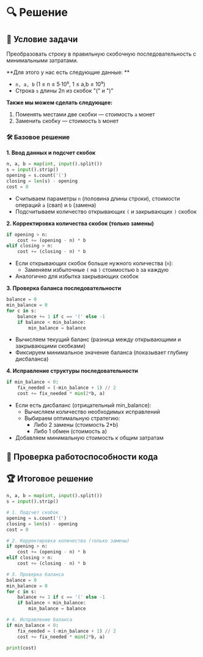# 🔍 Решение

## 📝 Условие задачи

Преобразовать строку в правильную скобочную последовательность с минимальными затратами.

**Для этого у нас есть следующие данные: **
- `n, a, b` (1 ≤ n ≤ 5·10⁵, 1 ≤ a,b ≤ 10⁹)
- Строка `s` длины 2n из скобок "(" и ")"

**Также мы можем сделать следующее:**
1. Поменять местами две скобки — стоимость `a` монет
2. Заменить скобку — стоимость `b` монет

### 🛠 Базовое решение

**1. Ввод данных и подсчет скобок**
```python
n, a, b = map(int, input().split())
s = input().strip()
opening = s.count('(')
closing = len(s) - opening
cost = 0
```
- Считываем параметры `n` (половина длины строки), стоимости операций `a` (свап) и `b` (замена)
- Подсчитываем количество открывающих `(` и закрывающих `)` скобок

**2. Корректировка количества скобок (только замены)**
```python
if opening > n:
    cost += (opening - n) * b
elif closing > n:
    cost += (closing - n) * b
```
- Если открывающих скобок больше нужного количества (`n`):
    - Заменяем избыточные `(` на `)` стоимостью `b` за каждую
- Аналогично для избытка закрывающих скобок

**3. Проверка баланса последовательности**
```python
balance = 0
min_balance = 0
for c in s:
    balance += 1 if c == '(' else -1
    if balance < min_balance:
        min_balance = balance
```
- Вычисляем текущий баланс (разница между открывающими и закрывающими скобками)
- Фиксируем минимальное значение баланса (показывает глубину дисбаланса)

**4. Исправление структуры последовательности**
```python
if min_balance < 0:
    fix_needed = (-min_balance + 1) // 2
    cost += fix_needed * min(2*b, a)
```
- Если есть дисбаланс (отрицательный min_balance):
    - Вычисляем количество необходимых исправлений
    - Выбираем оптимальную стратегию:
        - Либо 2 замены (стоимость 2*b)
        - Либо 1 обмен (стоимость a)
- Добавляем минимальную стоимость к общим затратам

## 📜 Проверка работоспособности кода









## 🏆 Итоговое решение
```python
n, a, b = map(int, input().split())
s = input().strip()

# 1. Подсчет скобок
opening = s.count('(')
closing = len(s) - opening
cost = 0

# 2. Корректировка количества (только замены)
if opening > n:
    cost += (opening - n) * b
elif closing > n:
    cost += (closing - n) * b

# 3. Проверка баланса
balance = 0
min_balance = 0
for c in s:
    balance += 1 if c == '(' else -1
    if balance < min_balance:
        min_balance = balance

# 4. Исправление баланса
if min_balance < 0:
    fix_needed = (-min_balance + 1) // 2
    cost += fix_needed * min(2*b, a)

print(cost)
```
